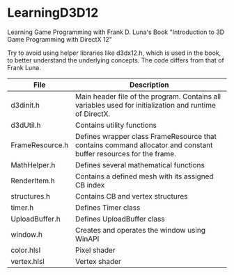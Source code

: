 # LearningD3D12
Learning Game Programming with Frank D. Luna's Book "Introduction to 3D Game Programming with DirectX 12"

Try to avoid using helper libraries like d3dx12.h, which is used in the book, to better understand the underlying concepts. The code differs from that of Frank Luna.

| File | Description |
| --- | --- |
| d3dinit.h | Main header file of the program. Contains all variables used for initialization and runtime of DirectX. |
| d3dUtil.h | Contains utility functions |
| FrameResource.h | Defines wrapper class FrameResource that contains command allocator and constant buffer resources for the frame. |
| MathHelper.h | Defines several mathematical functions |
| RenderItem.h | Contains a defined mesh with its assigned CB index |
| structures.h | Contains CB and vertex structures |
| timer.h | Defines Timer class |
| UploadBuffer.h | Defines UploadBuffer class |
| window.h | Creates and operates the window using WinAPI |
| color.hlsl | Pixel shader |
| vertex.hlsl | Vertex shader |
